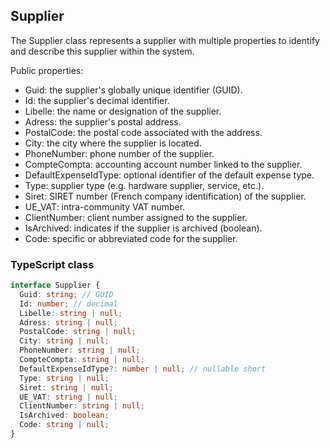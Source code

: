 ﻿## Supplier

The Supplier class represents a supplier with multiple properties to identify and describe this supplier within the system.

Public properties:
- Guid: the supplier's globally unique identifier (GUID).
- Id: the supplier's decimal identifier.
- Libelle: the name or designation of the supplier.
- Adress: the supplier's postal address.
- PostalCode: the postal code associated with the address.
- City: the city where the supplier is located.
- PhoneNumber: phone number of the supplier.
- CompteCompta: accounting account number linked to the supplier.
- DefaultExpenseIdType: optional identifier of the default expense type.
- Type: supplier type (e.g. hardware supplier, service, etc.).
- Siret: SIRET number (French company identification) of the supplier.
- UE_VAT: intra-community VAT number.
- ClientNumber: client number assigned to the supplier.
- IsArchived: indicates if the supplier is archived (boolean).
- Code: specific or abbreviated code for the supplier.

### TypeScript class
```typescript
interface Supplier {
  Guid: string; // GUID
  Id: number; // decimal
  Libelle: string | null;
  Adress: string | null;
  PostalCode: string | null;
  City: string | null;
  PhoneNumber: string | null;
  CompteCompta: string | null;
  DefaultExpenseIdType?: number | null; // nullable short
  Type: string | null;
  Siret: string | null;
  UE_VAT: string | null;
  ClientNumber: string | null;
  IsArchived: boolean;
  Code: string | null;
}
```